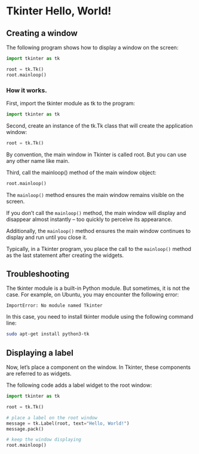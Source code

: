 Tkinter Hello, World!
===

## Creating a window
The following program shows how to display a window on the screen:
```py
import tkinter as tk

root = tk.Tk()
root.mainloop()
```

### How it works.

First, import the tkinter module as tk to the program:
```py
import tkinter as tk
```
Second, create an instance of the tk.Tk class that will create the application window:
```py
root = tk.Tk()
```
By convention, the main window in Tkinter is called root. But you can use any other name like main.

Third, call the mainloop() method of the main window object:
```py
root.mainloop()
```
The ```mainloop()``` method ensures the main window remains visible on the screen.

If you don’t call the ```mainloop()``` method, the main window will display and disappear almost instantly – too quickly to perceive its appearance.

Additionally, the ```mainloop()``` method ensures the main window continues to display and run until you close it.

Typically, in a Tkinter program, you place the call to the ```mainloop()``` method as the last statement after creating the widgets.

## Troubleshooting
The tkinter module is a built-in Python module. But sometimes, it is not the case. For example, on Ubuntu, you may encounter the following error:
```
ImportError: No module named Tkinter
```

In this case, you need to install tkinter module using the following command line:
```bash
sudo apt-get install python3-tk
```

## Displaying a label
Now, let’s place a component on the window. In Tkinter, these components are referred to as widgets.

The following code adds a label widget to the root window:
```py
import tkinter as tk

root = tk.Tk()

# place a label on the root window
message = tk.Label(root, text="Hello, World!")
message.pack()

# keep the window displaying
root.mainloop()
```